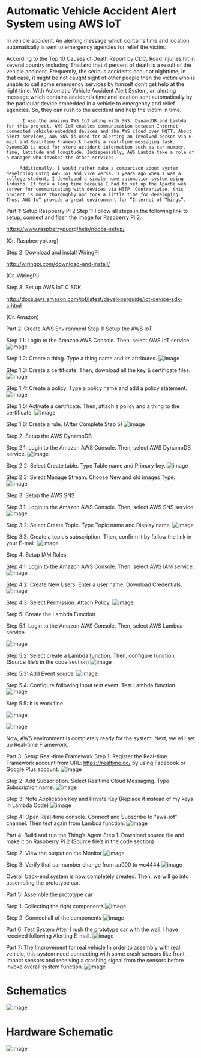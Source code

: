 # Automatic Vehicle Accident Alert System using AWS IoT

In vehicle accident, An alerting message which contains time and location automatically is sent to emergency agencies for relief the victim.

According to the Top 10 Causes of Death Report by CDC, Road Injuries hit in several country including Thailand that 4 percent of death is a result of the vehicle accident. Frequently, the serious accidents occur at nighttime; in that case, it might be not caught sight of other people then the victim who is unable to call some emergency services by himself don’t get help at the right time. With Automatic Vehicle Accident Alert System, an alerting message which contains accident’s time and location sent automatically by the particular device embedded in a vehicle to emergency and relief agencies. So, they can rush to the accident and help the victim in time.

          I use the amazing AWS IoT along with SNS, DynamoDB and Lambda for this project. AWS IoT enables communication between Internet-connected vehicle-embedded devices and the AWS cloud over MQTT. About alert services, AWS SNS is used for alerting an involved person via E-mail and Real-time Framework handle a real-time messaging task. DynomoDB is used for store accident information such as car number, time, latitude and longitude. Indispensably, AWS Lambda take a role of a manager who invokes the other services.

         Additionally, I would rather make a comparison about system developing using AWS IoT and vice versa. 3 years ago when I was a college student, I developed a simply home automation system using Arduino. It took a long time because I had to set up the Apache web server for communicating with devices via HTTP. Contrariwise, this project is more thoroughly and took a little time for developing. Thus, AWS IoT provide a great environment for “Internet of Things”.



Part 1: Setup Raspberry Pi 2
Step 1: Follow all steps in the following link to setup, connect and flash the image for Raspberry Pi 2.

https://www.raspberrypi.org/help/noobs-setup/

(Cr. Raspberrypi.org)

Step 2: Download and install WiringPi

http://wiringpi.com/download-and-install/

(Cr. WiringPi)

Step 3: Set up AWS IoT C SDK

http://docs.aws.amazon.com/iot/latest/developerguide/iot-device-sdk-c.html

(Cr. Amazon)



Part 2: Create AWS Environment
Step 1: Setup the AWS IoT

Step 1.1: Login to the Amazon AWS Console. Then, select AWS IoT service.
![image](https://user-images.githubusercontent.com/31132150/145937152-74a03dca-3549-4ab2-a612-1f208c4723de.png)

Step 1.2: Create a thing. Type a thing name and its attributes.
![image](https://user-images.githubusercontent.com/31132150/145937207-971dd031-4977-492d-8682-5199e8e93692.png)

Step 1.3: Create a certificate. Then, download all the key & certificate files.
![image](https://user-images.githubusercontent.com/31132150/145937217-0aa76e94-3fd2-424e-9a52-eceb09eeb8a6.png)

Step 1.4: Create a policy. Type a policy name and add a policy statement.
![image](https://user-images.githubusercontent.com/31132150/145937226-261c65fb-6a5c-4df1-829b-f64fb1df71cb.png)

Step 1.5: Activate a certificate. Then, attach a policy and a thing to the certificate.
![image](https://user-images.githubusercontent.com/31132150/145937234-f7df3bc8-006e-4230-9325-b9c142335d7d.png)

Step 1.6: Create a rule. (After Complete Step 5)
![image](https://user-images.githubusercontent.com/31132150/145937240-d74f1557-ce24-44cd-830a-865d399646ac.png)


Step 2: Setup the AWS DynamoDB

Step 2.1: Login to the Amazon AWS Console. Then, select AWS DynamoDB service.
![image](https://user-images.githubusercontent.com/31132150/145937250-662d6ed0-47e3-4f68-b97d-ce0a9e84f734.png)

Step 2.2: Select Create table. Type Table name and Primary key.
![image](https://user-images.githubusercontent.com/31132150/145937261-c195cc48-4bf9-422a-adc0-98f18170e8cb.png)

Step 2.3: Select Manage Stream. Choose New and old images Type.
![image](https://user-images.githubusercontent.com/31132150/145937273-622c2929-baad-4a39-beb5-43ad2d18425d.png)

Step 3: Setup the AWS SNS

Step 3.1: Login to the Amazon AWS Console. Then, select AWS SNS service.
![image](https://user-images.githubusercontent.com/31132150/145937290-9faa887d-2f76-43ff-beea-0598fb844a23.png)

Step 3.2: Select Create Topic. Type Topic name and Display name.
![image](https://user-images.githubusercontent.com/31132150/145937301-81cb62ae-94c4-4991-9736-2f4c48d26bfe.png)

Step 3.3: Create a topic’s subscription. Then, confirm it by follow the link in your E-mail.
![image](https://user-images.githubusercontent.com/31132150/145937322-f5cc097a-7985-47f5-ae86-79326a871ebb.png)

Step 4: Setup IAM Roles

Step 4.1: Login to the Amazon AWS Console. Then, select AWS IAM service.
![image](https://user-images.githubusercontent.com/31132150/145937377-c7b6f96c-e6f2-4dd5-a81b-cef226aea6da.png)

Step 4.2: Create New Users. Enter a user name. Download Credentials.
![image](https://user-images.githubusercontent.com/31132150/145937402-a6e2c421-7072-47f2-bad5-f4e361abe77c.png)

Step 4.3: Select Permission. Attach Policy.
![image](https://user-images.githubusercontent.com/31132150/145937428-df723818-f815-43c3-94fa-6caeed129645.png)

Step 5: Create the Lambda Function

Step 5.1: Login to the Amazon AWS Console. Then, select AWS Lambda service.

![image](https://user-images.githubusercontent.com/31132150/145937446-bb47c766-9b9d-45fc-8919-257a7c2b9ef3.png)

Step 5.2: Select create a Lambda function. Then, configure function. (Source file’s in the code section)
![image](https://user-images.githubusercontent.com/31132150/145937457-b47394c6-e182-489a-b345-bfdc7016e819.png)

Step 5.3: Add Event source.
![image](https://user-images.githubusercontent.com/31132150/145937480-59efd055-457c-4b39-aa24-488e640e33ad.png)

Step 5.4: Configure following Input test event. Test Lambda function.
![image](https://user-images.githubusercontent.com/31132150/145937492-96c942c1-4ab5-4732-86fa-417c34d168f4.png)

Step 5.5: It is work fine.

![image](https://user-images.githubusercontent.com/31132150/145937516-586323a8-998c-42c6-9415-f51f28d7f1a1.png)

![image](https://user-images.githubusercontent.com/31132150/145937523-cac2904f-3cba-4435-9674-324c18c43073.png)

Now, AWS environment is completely ready for the system. Next, we will set up Real-time Framework.

Part 3: Setup Real-time Framework
Step 1: Register the Real-time Framework account from URL: https://realtime.co/ by using Facebook or Google Plus account.
![image](https://user-images.githubusercontent.com/31132150/145937618-018c198f-4314-4a6a-a353-fa1dbbc2ed17.png)

Step 2: Add Subscription. Select Realtime Cloud Messaging. Type Subscription name.
![image](https://user-images.githubusercontent.com/31132150/145937635-5876da26-4164-4764-9484-48e881fc31fd.png)

Step 3: Note Application Key and Private Key (Replace it instead of my keys in Lambda Code)
![image](https://user-images.githubusercontent.com/31132150/145937654-21f0e4fc-5055-4565-b0e2-e0910651b801.png)

Step 4: Open Real-time console. Connect and Subscribe to “aws-iot” channel. Then test again from Lambda function.
![image](https://user-images.githubusercontent.com/31132150/145937675-0e79df8f-94c1-47a4-a363-7724c2acae82.png)

Part 4: Build and run the Thing’s Agent
Step 1: Download source file and make it on Raspberry Pi 2 (Source file’s in the code section)

Step 2: View the output on the Monitor
![image](https://user-images.githubusercontent.com/31132150/145937693-b7fd095e-12b9-4932-9473-f4ef56ebd43a.png)

Step 3: Verify that car number change from aa000 to wc4444
![image](https://user-images.githubusercontent.com/31132150/145937706-8c429f83-804c-446e-8d70-5d70185d7399.png)

  Overall back-end system is now completely created. Then, we will go into assembling the prototype car.
  
  
  Part 5: Assemble the prototype car

Step 1: Collecting the right components
![image](https://user-images.githubusercontent.com/31132150/145937803-486c88d4-445a-4e18-9e16-60c358de0751.png)

Step 2: Connect all of the components
![image](https://user-images.githubusercontent.com/31132150/145937809-3831c4e8-142a-4e75-a873-b3922b452477.png)

Part 6: Test System
After I rush the prototype car with the wall, I have received following Alerting E-mail.
![image](https://user-images.githubusercontent.com/31132150/145937834-e6ccd808-e772-4549-9c8f-b89b270aee9d.png)

Part 7: The Improvement for real vehicle
          In order to assembly with real vehicle, this system need connecting with some crash sensors like front impact sensors and receiving a crashing signal from the sensors before invoke overall system function.
          ![image](https://user-images.githubusercontent.com/31132150/145937847-011d8501-fb1e-4a54-9125-5d52ddd4f733.png)


# Schematics
![image](https://user-images.githubusercontent.com/31132150/145937887-b9b7a43d-9114-4ab8-a3e2-0e84d49d9ed5.png)

# Hardware Schematic
![image](https://user-images.githubusercontent.com/31132150/145937905-a267d735-15e0-4611-a9cd-a3debaaa82cc.png)

